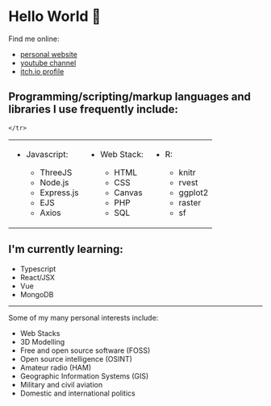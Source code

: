 <h1>Hello World 👋</h1>
<div class="row">
    <div class="col-12">
        <p class="display-3">Find me online:</p>
    </div>
    <ul>
        <li>
            <div class="col-sm link-wrapper">
                <a href = "http://www.liamosler.ca" class="display-4">personal website</a>
            </div>
        </li>
        <li>
            <div class="col-sm link-wrapper">
                <a class="display-4" href= "https://youtube.com/LiamOsler">youtube channel</a>
            </div>
        </li>
        <li>
            <div class="col-sm link-wrapper">
                <a class="display-4" href= "https://liamosler.itch.io">itch.io profile</a>
            </div>
        </li>
    </ul>
</div>

<h2>Programming/scripting/markup languages and libraries I use frequently include:</h2>
<table class="">
  <tbody>
    <tr>
        <td>
          <ul>
            <li>Javascript:</li>
                <ul>
                    <li>ThreeJS</li>
                    <li>Node.js</li>
                    <li>Express.js</li>
                    <li>EJS</li>
                    <li>Axios</li>
                </ul>
            </ul>  
        </td>
        <td>
          <ul>
            <li>Web Stack:</li>
                <ul>
                    <li>HTML</li>
                    <li>CSS</li>
                    <li>Canvas</li>
                    <li>PHP</li>
                    <li>SQL</li>
                </ul>
            </ul>
        </td>
        <td>
            <ul>
            <li>R:</li>
                <ul>
                    <li>knitr</li>
                    <li>rvest</li>
                    <li>ggplot2</li>
                    <li>raster</li>
                    <li>sf</li>
                </ul>
            </ul> 
        </td>

    </tr>
  </tbody>
</table>

<div class="row">
    <div class="col-12">
        <h2>I'm currently learning:</h2>
        <ul>
            <li>Typescript</li>
            <li>React/JSX</li>
            <li>Vue</li>
            <li>MongoDB</li>
        </ul>
    </div>
</div>
<hr>

<div class="row">
    <div class="col-12">
        <p class="display-3">Some of my many personal interests include:</p>
        <ul>
            <li>Web Stacks</li>
            <li>3D Modelling</li>
            <li>Free and open source software (FOSS)</li>
            <li>Open source intelligence (OSINT)</li>
            <li>Amateur radio (HAM)</li>
            <li>Geographic Information Systems (GIS)</li>
            <li>Military and civil aviation</li>
            <li>Domestic and international politics</li>
        </ul>
        </div>
    </div>
</div>


